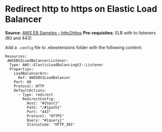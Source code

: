# Redirect http to https on Elastic Load Balancer

**Source**: [AWS EB Samples - http2https](https://github.com/awsdocs/elastic-beanstalk-samples/blob/main/configuration-files/aws-provided/resource-configuration/alb-http-to-https-redirection.config)
**Pre-requisites**: ELB with to listeners (80 and 443)

Add a `.config` file to .ebextensions folder with the following content:

```
Resources:
 AWSEBV2LoadBalancerListener:
  Type: AWS::ElasticLoadBalancingV2::Listener
  Properties:
    LoadBalancerArn:
      Ref: AWSEBV2LoadBalancer
    Port: 80
    Protocol: HTTP
    DefaultActions:
      - Type: redirect
        RedirectConfig:
          Host: "#{host}"
          Path: "/#{path}"
          Port: "443"
          Protocol: "HTTPS"
          Query: "#{query}"
          StatusCode: "HTTP_301"
```
